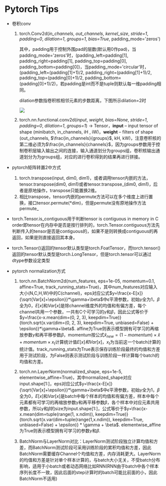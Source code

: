 # Pytorch Tips

* 卷积conv
  1. torch.Conv2d(*in_channels*, *out_channels*, *kernel_size*, *stride=1*, *padding=0*, *dilation=1*, *groups=1*, *bias=True*, padding_mode='zeros')
  
     其中，padding用于控制外围pad的层数(默认用0作pad)，当padding_mode='zeros'时，(padding_left=padding[1], padding_right=padding[1], padding_top=padding[0], padding_bottom=padding[0])，当padding_mode='circular'时，(padding_left=(padding[1]+1)/2, padding_right=(padding[1]+1)/2, padding_top=(padding[0]+1)/2, padding_bottom=(padding[0]+1)/2)，若padding是int而不是tuple则默认每一维padding相同。
  
     dilation参数指卷积核相邻元素的步数距离，下图所示dilation=2时
  
     <img src="https://raw.githubusercontent.com/tracy-talent/pytorch-tutorials/master/images/dilation.png?token=ADSCPHALO3BOYFIQXBOBCC26N573O" align="center">
     
  2. torch.nn.functional.conv2d(*input*, *weight*, *bias=None*, *stride=1*, *padding=0*, *dilation=1*, *groups=1*) → Tensor，**input** – input tensor of shape (minibatch, in\_channels, iH , iW)，**weight** – filters of shape (out_channels, $\frac{in_channels}{groups}$, kH, kW)，注意卷积核的第二维必须为$\frac{in_channels}{channels}$，因为groups参数用于控制卷积层输入输出之间的连接，输入通道划分为groups组，卷积核输出通道划分为为groups组，对应的进行卷积得到的结果再进行拼接。
  
* pytorch矩阵转置2中方式

  1. torch.transpose(input, dim0, dim1)，或者调用tensor内嵌的方法，tensor.transpose(dim0, dim1)或者tensor.transpose_(dim0, dim1)，后者是原地操作，transpose只能置换2维。
  2. 相比transpose，tensor内嵌的permute方法可以在多个维度上进行置换，接口tensor.permute(*dim)，但是permute没有原地操作方法permute_
  
* torch.Tensor.is_contiguous用于判断tensor is contiguous in memory in C order即tensor在内存中是否是按行排列的，torch.Tensor.contiguous方法先判断传入的tensor是否是contiguous的，如果不是则转换成contiguous的再返回，如果是则直接返回其本身。

* torch.Tensor()返回的tensor默认类型是torch.FoatTensor，而torch.tensor()返回的tensor默认类型是torch.LongTensor，但是torch.tensor可以通过dtype参数设定类型

* pytorch normalization方式

  1. torch.nn.BatchNorm2d(num_features, eps=1e-05, momentum=0.1, affine=True, track_running_stats=True)，其中num_features对应输入大小(N,C,H,W)中的C(channel)，eps对应公式$y=\frac{x-E[x]}{\sqrt{Var[x]+\epsilon}}*\gamma+\beta$中$\epsilon$平滑参数，初始$\gamma$全为1，$\beta$全为0，$E[x]$和$Var[x]$是除channel维度外的均值和有偏方差，每个channel共用一个参数，一共有C个可学习的$\gamma$和$\beta$，因此公式等价于$y=\frac{x-x.mean(dim=(0, 2, 3), keepdim=True)}{torch.sqrt(x.var(dim=(0, 2, 3), keepdim=True, unbiased=False) + \epsilon)}*\gamma+\beta$. affine为True则表示模型拥有可学习的再缩放参数$\gamma$和再平移参数$\beta$，momentum按公式$\hat{x}_{new}=(1-momentum)\times\hat{x}+momentum\times{x_t}$计算统计值$E[x]和Var[x]$，$x_t$为当前这一个batch计算的统计值。track_running_stats为True表示保存训练阶段最终的均值和方差用于测试阶段，为False则表示测试阶段与训练阶段一样计算每个batch的均值和方差。

  2. torch.nn.LayerNorm(normalized_shape, eps=1e-5, elementwise_affine=True)，其中normalized_shape对应input.shape[1:]，eps对应公式$y=\frac{x-E[x]}{\sqrt{Var[x]+\epsilon}}*\gamma+\beta$中$\epsilon$平滑参数，初始$\gamma$全为1，$\beta$全为0，$E[x]$和$Var[x]$是batch中每个样本的均值和有偏方差，样本中每个元素都有可学习的再缩放参数$\gamma$和再平移参数$\beta$，各个样本中对应元素共用参数，所以$\gamma$和$\beta$的size为input.shape[1:]，公式等价于$y=\frac{x-x.mean(dim=tuple(range(1, x.ndim)), keepdim=True)}{torch.sqrt(x.var(dim=tuple(range(1,x.ndim)), keepdim=True, unbiased=False) + \epsilon)} * \gamma + \beta$. elementwise_affine为True则表示模型拥有可学习的参数$\gamma$和$\beta$.
  3. BatchNorm与LayerNorm对比：LayerNorm测试阶段独立计算均值和方差，而BatchNorm测试阶段可采用训练阶段的累积均值和方差，因此BatchNorm需要缓存Channel个均值和方差，内存消耗更大。LayerNorm的均值和方差是针对单个样本计算的，与batch大小无关，不受batch分布影响，适用于小batch或者动态网络比如RNN(RNN由于batch中各个样本序列长度不一致，因此后面的step计算时的batch可能比前面的小，因此BatchNorm不适用)
